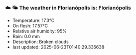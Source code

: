 ### ☁️ 🌤️  The weather in Florianópolis is: Florianópolis

- Temperature: 17.3°C
- On flesh: 17.57°C
- Relative air humidity: 95%
- Rain: 0.0 mm
- Description: Broken clouds
- last updated: 2025-06-23T01:40:29.335638
